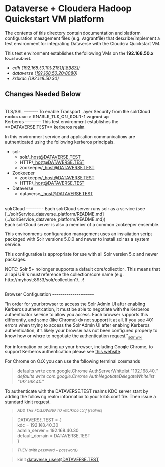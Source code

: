 Dataverse + Cloudera Hadoop Quickstart VM platform
================================================================

The contents of this directory contain documentation and platform configuration management files 
(e.g. Vagrantfile) that describe/implement a test environment for integrating Dataverse with the
Cloudera Quickstart VM. 

This test environment establishes the following VMs on the **192.168.50.x** local subnet.<br>

+ *cdh (192.168.50.10\[:2181\]\[[:8983](http://192.168.50.10:8983/solr)\])*
+ *dataverse ([192.168.50.20:8080](http://192.168.50.20:8080))*
+ *krbkdc (192.168.50.30)*


Changes Needed Below
--------------------

<BR>
TLS/SSL
-------
To enable Transport Layer Security from the solrCloud nodes use: 
> ENABLE_TLS_ON_SOLR=1 vagrant up

<BR>
Kerberos
--------
This test environment establishes the **DATAVERSE.TEST** kerberos realm.

In this environment service and application communications are authenticated using the following 
kerberos principals.

+ solr
    + solr/_host@DATAVERSE.TEST
    + HTTP/_host@DATAVERSE.TEST
    + zookeeper/_host@DATAVERSE.TEST
+ Zookeeper
    + zookeeper/_host@DATAVERSE.TEST
    + HTTP/_host@DATAVERSE.TEST
+ Dataverse
    + dataverse/_host@DATAVERSE.TEST

<BR>
solrCloud
---------
Each solrCloud server runs solr as a service (see [../solrService_dataverse_platform/README.md](../solrService_dataverse_platform/README.md)) 
<BR>Each solrCloud server is also a member of a common zookeeper ensemble.

This environments configuration management uses an installation script packaged with Solr versions 
5.0.0 and newer to install solr as a system service.

This configuration is appropriate for use with all Solr version 5.x and newer packages.

NOTE: Solr 5+ no longer supports a default core/collection. This means that all api URI's must 
reference the collection/core name (e.g. http://myhost:8983/solr/collection1/...)!

<BR>
Browser Configuration
---------------------

"In order for your browser to access the Solr Admin UI after enabling Kerberos authentication, it 
must be able to negotiate with the Kerberos authenticator service to allow you access. Each browser 
supports this differently, and some (like Chrome) do not support it at all. If you see 401 errors 
when trying to access the Solr Admin UI after enabling Kerberos authentication, it's likely your 
browser has not been configured properly to know how or where to negotiate the authentication 
request."<sub>[solr wiki](https://cwiki.apache.org/confluence/display/solr/Kerberos+Authentication+Plugin)</sub>

For information on setting up your browser, including Google Chrome, to support Kerberos 
authentication please see [this website](http://www.cloudera.com/documentation/enterprise/latest/topics/cdh_sg_browser_access_kerberos_protected_url.html).

For Chrome on OsX you can use the following terminal commands
> defaults write com.google.Chrome AuthServerWhitelist "192.168.40.*"
<br>defaults write com.google.Chrome AuthNegotiateDelegateWhitelist "192.168.40.*"

To authenticate with the DATAVERSE.TEST realms KDC server start by adding the following realm 
information to your krb5.conf file. Then issue a standard kinit request.

> *<sub>ADD THE FOLLOWING TO /etc/krb5.conf \[realms\]</sub>*

> DATAVERSE.TEST = {<br>kdc = 192.168.40.30<br>admin_server = 192.168.40.30<br>default_domain = DATAVERSE.TEST<br>}

> *<sub>THEN {with password = password}</sub>*

> kinit dataverse_user@DATAVERSE.TEST 
